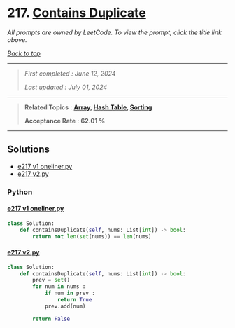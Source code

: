 # 217. [Contains Duplicate](<https://leetcode.com/problems/contains-duplicate>)

*All prompts are owned by LeetCode. To view the prompt, click the title link above.*

*[Back to top](<../README.md>)*

------

> *First completed : June 12, 2024*
>
> *Last updated : July 01, 2024*

------

> **Related Topics** : **[Array](<by_topic/Array.md>), [Hash Table](<by_topic/Hash Table.md>), [Sorting](<by_topic/Sorting.md>)**
>
> **Acceptance Rate** : **62.01 %**

------

## Solutions

- [e217 v1 oneliner.py](<../my-submissions/e217 v1 oneliner.py>)
- [e217 v2.py](<../my-submissions/e217 v2.py>)
### Python
#### [e217 v1 oneliner.py](<../my-submissions/e217 v1 oneliner.py>)
```Python
class Solution:
    def containsDuplicate(self, nums: List[int]) -> bool:
        return not len(set(nums)) == len(nums)
```

#### [e217 v2.py](<../my-submissions/e217 v2.py>)
```Python
class Solution:
    def containsDuplicate(self, nums: List[int]) -> bool:
        prev = set()
        for num in nums :
            if num in prev :
                return True
            prev.add(num)

        return False
```

